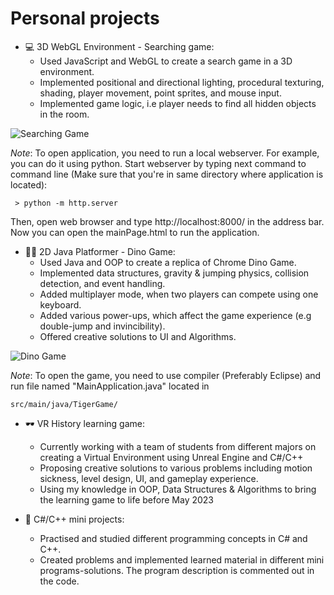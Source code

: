 # Personal projects
- 💻 3D WebGL Environment - Searching game:
  - Used JavaScript and WebGL to create a search game in a 3D environment.
  - Implemented positional and directional lighting, procedural texturing, shading, player movement, point sprites, and mouse input. 
  - Implemented game logic, i.e player needs to find all hidden objects in the room.
  
![Searching Game](https://i.imgur.com/0ge0akD.png)

*Note*: To open application, you need to run a local webserver. For example, you can do it using python. Start webserver by typing next command to command line (Make sure that you're in same directory where application is located):
```
 > python -m http.server
```
Then, open web browser and type http://localhost:8000/ in the address bar. Now you can open the mainPage.html to run the application.
 

- 🐱‍🐉 2D Java Platformer - Dino Game:
  - Used Java and OOP to create a replica of Chrome Dino Game.
  - Implemented data structures, gravity & jumping physics, collision detection, and event handling.
  - Added multiplayer mode, when two players can compete using one keyboard.
  - Added various power-ups, which affect the game experience (e.g double-jump and invincibility).
  - Offered creative solutions to UI and Algorithms.
  
![Dino Game](https://i.imgur.com/KkjStM6.png)
 
 *Note*: To open the game, you need to use compiler (Preferably Eclipse) and run file named "MainApplication.java" located in
 ```
 src/main/java/TigerGame/
 ```
 
 
- 🕶 VR History learning game:
  - Currently working with a team of students from different majors on creating a Virtual Environment using Unreal Engine and C#/C++
  - Proposing creative solutions to various problems including motion sickness, level design, UI, and gameplay experience.
  - Using my knowledge in OOP, Data Structures & Algorithms to bring the learning game to life before May 2023
  
- 👑 C#/C++ mini projects:
  - Practised and studied different programming concepts in C# and C++.
  - Created problems and implemented learned material in different mini programs-solutions. The program description is commented out in the code.
